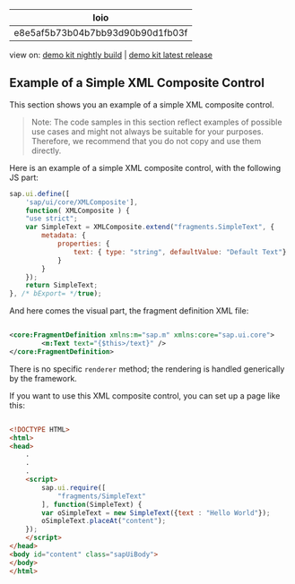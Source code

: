 <!-- loioe8e5af5b73b04b7bb93d90b90d1fb03f -->

| loio |
| -----|
| e8e5af5b73b04b7bb93d90b90d1fb03f |

<div id="loio">

view on: [demo kit nightly build](https://openui5nightly.hana.ondemand.com/#/topic/e8e5af5b73b04b7bb93d90b90d1fb03f) | [demo kit latest release](https://openui5.hana.ondemand.com/#/topic/e8e5af5b73b04b7bb93d90b90d1fb03f)</div>

## Example of a Simple XML Composite Control

This section shows you an example of a simple XML composite control.

> Note:
> The code samples in this section reflect examples of possible use cases and might not always be suitable for your purposes. Therefore, we recommend that you do not copy and use them directly.
> 
> 

Here is an example of a simple XML composite control, with the following JS part:

``` js
sap.ui.define([
    'sap/ui/core/XMLComposite'], 
    function( XMLComposite ) {
    "use strict";
    var SimpleText = XMLComposite.extend("fragments.SimpleText", {
        metadata: {
            properties: {
                text: { type: "string", defaultValue: "Default Text"}
            }
        }
    });
    return SimpleText;
}, /* bExport= */true);
```

And here comes the visual part, the fragment definition XML file:

``` xml

<core:FragmentDefinition xmlns:m="sap.m" xmlns:core="sap.ui.core">
        <m:Text text="{$this>/text}" />
</core:FragmentDefinition>
```

There is no specific `renderer` method; the rendering is handled generically by the framework.

If you want to use this XML composite control, you can set up a page like this:

``` html

<!DOCTYPE HTML>
<html>
<head>
    .
    .
    .
    <script>
        sap.ui.require([
            "fragments/SimpleText"
        ], function(SimpleText) {
        var oSimpleText = new SimpleText({text : "Hello World"});
        oSimpleText.placeAt("content");
    });
    </script>
</head>
<body id="content" class="sapUiBody">
</body>
</html>
```

